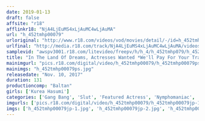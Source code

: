 ```yaml
---
date: 2019-01-13
draft: false
affsite: "r18"
afflinkr18: "NjA4LjEuMS4xLjAuMC4wLjAuMA"
url: "h_452tmhp00079"
urloriginal: "http://www.r18.com/videos/vod/movies/detail/-/id=h_452tmhp00079"
urlfinal: "http://media.r18.com/track/NjA4LjEuMS4xLjAuMC4wLjAuMA/videos/vod/movies/detail/-/id=h_452tmhp00079"
samplevid: "awspv3001.r18.com/litevideo/freepv/h/h_4/h_452tmhp079/h_452tmhp079_dmb_w.mp4"
title: "In The Land Of Dreams, Actresses Wanted *We'll Pay For Your Transportation Fees"
mainimgurl: "pics.r18.com/digital/video/h_452tmhp00079/h_452tmhp00079ps.jpg"
mainimgs: "h_452tmhp00079ps.jpg"
releasedate: "Nov. 10, 2017"
duration: 131
productioncomp: "Baltan"
girls: ['Kurea Hasumi']
categories: ['Gang Bang', 'Slut', 'Featured Actress', 'Nymphomaniac', 'Sex Toys', 'Hi-Def']
imgurls: ['pics.r18.com/digital/video/h_452tmhp00079/h_452tmhp00079jp-1.jpg', 'pics.r18.com/digital/video/h_452tmhp00079/h_452tmhp00079jp-2.jpg', 'pics.r18.com/digital/video/h_452tmhp00079/h_452tmhp00079jp-3.jpg', 'pics.r18.com/digital/video/h_452tmhp00079/h_452tmhp00079jp-4.jpg', 'pics.r18.com/digital/video/h_452tmhp00079/h_452tmhp00079jp-5.jpg', 'pics.r18.com/digital/video/h_452tmhp00079/h_452tmhp00079jp-6.jpg', 'pics.r18.com/digital/video/h_452tmhp00079/h_452tmhp00079jp-7.jpg', 'pics.r18.com/digital/video/h_452tmhp00079/h_452tmhp00079jp-8.jpg', 'pics.r18.com/digital/video/h_452tmhp00079/h_452tmhp00079jp-9.jpg', 'pics.r18.com/digital/video/h_452tmhp00079/h_452tmhp00079jp-10.jpg', 'pics.r18.com/digital/video/h_452tmhp00079/h_452tmhp00079jp-11.jpg', 'pics.r18.com/digital/video/h_452tmhp00079/h_452tmhp00079jp-12.jpg', 'pics.r18.com/digital/video/h_452tmhp00079/h_452tmhp00079jp-13.jpg', 'pics.r18.com/digital/video/h_452tmhp00079/h_452tmhp00079jp-14.jpg', 'pics.r18.com/digital/video/h_452tmhp00079/h_452tmhp00079jp-15.jpg', 'pics.r18.com/digital/video/h_452tmhp00079/h_452tmhp00079jp-16.jpg', 'pics.r18.com/digital/video/h_452tmhp00079/h_452tmhp00079jp-17.jpg', 'pics.r18.com/digital/video/h_452tmhp00079/h_452tmhp00079jp-18.jpg', 'pics.r18.com/digital/video/h_452tmhp00079/h_452tmhp00079jp-19.jpg', 'pics.r18.com/digital/video/h_452tmhp00079/h_452tmhp00079jp-20.jpg']
imgs: ['h_452tmhp00079jp-1.jpg', 'h_452tmhp00079jp-2.jpg', 'h_452tmhp00079jp-3.jpg', 'h_452tmhp00079jp-4.jpg', 'h_452tmhp00079jp-5.jpg', 'h_452tmhp00079jp-6.jpg', 'h_452tmhp00079jp-7.jpg', 'h_452tmhp00079jp-8.jpg', 'h_452tmhp00079jp-9.jpg', 'h_452tmhp00079jp-10.jpg', 'h_452tmhp00079jp-11.jpg', 'h_452tmhp00079jp-12.jpg', 'h_452tmhp00079jp-13.jpg', 'h_452tmhp00079jp-14.jpg', 'h_452tmhp00079jp-15.jpg', 'h_452tmhp00079jp-16.jpg', 'h_452tmhp00079jp-17.jpg', 'h_452tmhp00079jp-18.jpg', 'h_452tmhp00079jp-19.jpg', 'h_452tmhp00079jp-20.jpg']
---
```

